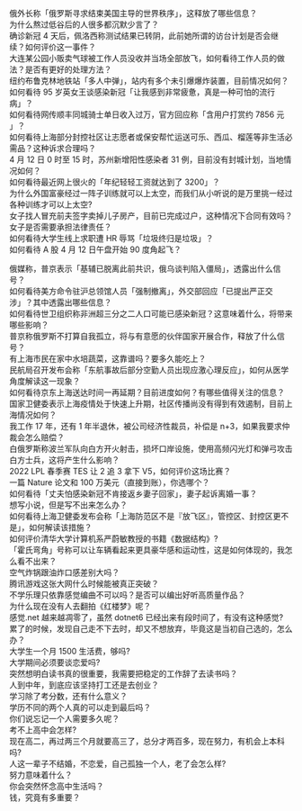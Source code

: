 俄外长称「俄罗斯寻求结束美国主导的世界秩序」，这释放了哪些信息？  
为什么熬过低谷后的人很多都沉默少言了？  
确诊新冠 4 天后，佩洛西称测试结果已转阴，此前她所谓的访台计划是否会继续？如何评价这一事件？  
大连某公园小贩卖气球被工作人员没收并当场全部放飞，如何看待工作人员的做法？是否有更好的处理方法？  
纽约布鲁克林地铁站「多人中弹」，站内有多个未引爆爆炸装置，目前情况如何？  
如何看待 95 岁英女王谈感染新冠「让我感到非常疲惫，真是一种可怕的流行病」？  
如何看待网传顺丰同城骑士单日收入过万，官方回应称「含用户打赏约 7856 元 」？  
如何看待上海部分封控社区让志愿者或保安帮忙运送可乐、西瓜、榴莲等非生活必需品？这种诉求合理吗？  
4 月 12 日 0 时至 15 时，苏州新增阳性感染者 31 例，目前没有封城计划，当地情况如何？  
如何看待最近网上很火的「年纪轻轻工资就达到了 3200」？  
为什么外国富豪经过一阵子训练就可以上太空，而我们从小听说的是万里挑一经过各种训练才可以上太空?  
女子找人冒充前夫签字卖掉儿子房产，目前已完成过户，这种情况下合同有效吗？女子是否需要承担法律责任？  
如何看待大学生线上求职遭 HR 辱骂「垃圾终归是垃圾」？  
如何看待 A 股 4 月 12 日午盘开始 90 度角起飞？
  
俄媒称，普京表示「基辅已脱离此前共识，俄乌谈判陷入僵局」，透露出什么信号？  
如何看待美方命令驻沪总领馆人员「强制撤离」，外交部回应「已提出严正交涉」？其中透露出哪些信息？  
如何看待世卫组织称非洲超三分之二人口可能已感染新冠？这意味着什么，将带来哪些影响？  
普京称俄罗斯不打算自我孤立，将与有意愿的伙伴国家开展合作，释放了什么信号？  
有上海市民在家中水培蔬菜，这靠谱吗？要多久能吃上？  
民航局召开发布会称「东航事故后部分空勤人员出现应激心理反应」，如何从医学角度解读这一现象？  
如何看待京东上海送达时间一再延期？目前进度如何？有哪些值得关注的信息？  
国家卫健委表示上海疫情处于快速上升期，社区传播尚没有得到有效遏制，目前上海情况如何？  
我工作 17 年，还有 1 年半退休，被公司经济性裁员，补偿是 n+3，如果我要求仲裁会怎么赔偿？  
白俄罗斯称波兰军队向白方开火射击，损坏口岸设施，使用高频闪光灯和弹弓攻击白方士兵，这将产生什么影响？  
2022 LPL 春季赛 TES 让 2 追 3 拿下 V5，如何评价这场比赛？  
一篇 Nature 论文和 100 万美元（直接到账），你选哪个？  
如何看待「丈夫怕感染新冠不肯接返乡妻子回家」，妻子起诉离婚一事？  
想写小说，但是写不出来怎么办？  
如何看待上海卫健委发布会称「上海防范区不是『放飞区』，管控区、封控区更不是」，如何解读该措施？  
如何评价清华大学计算机系严蔚敏教授的书籍《数据结构》?  
「霍氏弯角」号称可以让车辆看起来更具豪华感和运动性，这是如何体现的，我怎么看不出来？  
空气炸锅跟油炸口感差别大吗？  
腾讯游戏这张大网什么时候能被真正突破？  
不学乐理只依靠感觉编曲不可以吗？是否可以编出好听高质量作品？  
为什么现在没有人去翻拍《红楼梦》呢？  
感觉.net 越来越凋零了，虽然 dotnet6 已经出来有段时间了，有没有这种感觉?  
累了的时候，发现自己走不下去时，却又不想放弃，毕竟这是当初自己选的，怎么办？  
大学生一个月 1500 生活费，够吗?  
大学期间必须要谈恋爱吗?  
突然想明白读书真的很重要，我需要把稳定的工作辞了去读书吗？  
人到中年，到底应该坚持打工还是去创业？  
学习除了考分数，还有什么意义？  
学历不同的两个人真的可以走到最后吗？  
你们说忘记一个人需要多久呢？  
考不上高中会怎样?  
现在高二，再过两三个月就要高三了，总分才两百多，现在努力，有机会上本科吗?  
人这一辈子不结婚，不恋爱，自己孤独一个人，老了会怎么样?  
努力意味着什么？  
你会突然怀念高中生活吗？  
钱，究竟有多重要？  

